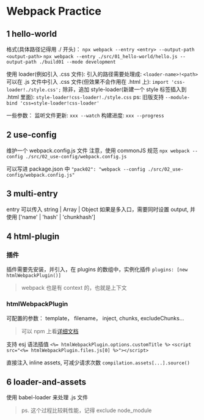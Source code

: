 # Webpack Practice

## 1 hello-world

格式(具体路径记得用 ./ 开头)：
`npx webpack --entry <entry> --output-path <output-path>`
`npx webpack --entry ./src/01_hello-world/hello.js --output-path ./build01 --mode development`

使用 loader(例如引入 .css 文件):
引入的路径需要处理成: `<loader-name>!<path>`
可以在 .js 文件中引入 .css 文件(但效果不会作用在 .html 上): `import 'css-loader!./style.css';`
除非，追加 style-loader(新建一个 style 标签插入到 .html 里面): `style-loader!css-loader!./style.css`
ps: 旧版支持 `--module-bind 'css=style-loader!css-loader'`

一些参数：
监听文件更新: `xxx --watch`
构建进度: `xxx --progress`

## 2 use-config

维护一个 webpack.config.js 文件
注意，使用 commonJS 规范
`npx webpack --config ./src/02_use-config/webpack.config.js`

可以写进 package.json 中
`"pack02": "webpack --config ./src/02_use-config/webpack.config.js"`

## 3 multi-entry

entry 可以传入 string | Array | Object
如果是多入口，需要同时设置 output, 并使用 ['name' | 'hash' | 'chunkhash']

## 4 html-plugin

### 插件

插件需要先安装，并引入，在 plugins 的数组中，实例化插件
`plugins: [new htmlWebpackPlugin()]`

> webpack 也是有 context 的，也就是上下文

### htmlWebpackPlugin

可配置的参数： template， filename， inject, chunks, excludeChunks...

> 可以 npm 上看[详细文档](https://www.npmjs.com/package/html-webpack-plugin)

支持 esj 语法插值
`<%= htmlWebpackPlugin.options.customTitle %>`
`<script src="<%= htmlWebpackPlugin.files.js[0] %>"></script>`

直接注入 inline assets, 可减少请求次数
`compilation.assets[...].source()`

## 6 loader-and-assets

使用 babel-loader 来处理 .js 文件

> ps. 这个过程比较耗性能，记得 exclude node_module
